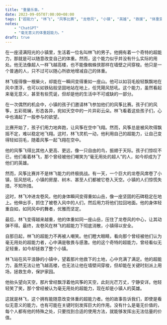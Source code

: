 ```yaml
---
title: "重量乐章。"
date: 2023-09-05T07:00:00+08:00
tags: ["超能力", "林飞", "风筝比赛", "龙卷风", "小镇", "英雄", "救援", "体重变化", "意义", "挑战", "文学", "短篇小说", "奇幻", "生活", "价值", "孩子们", "荒诞", "逻辑", "ChatGPT"]
notes:
    - "ChatGPT"
    - "毫无意义的体重超能力。"
draft: true
---
```


在一座浸满阳光的小镇里，生活着一位名叫林飞的男子。他拥有着一个奇特的超能力，那就是可以随意改变自己的体重。然而，这个能力似乎并没有什么实际的用处。他无法像超人一样飞越高楼，也不能像蜘蛛侠那样在墙壁之间穿梭。他只是一个普通的人，只不过可以随心所欲地增减自己的体重。

林飞瘦得像一根柴火，却能在一瞬间变得重如一座山。他可以如羽毛般轻飘飘地在风中漂浮，也可以如铁砧般坚固地站在地上，任凭飓风怒吼。这个能力，虽然看起来毫无意义，甚至有些荒诞，但却是他的生活中不可或缺的一部分。

在一次偶然的机会中，小镇的孩子们邀请林飞参加他们的风筝比赛。孩子们的风筝，五彩斑斓，形态各异，宛如天空中的一片异彩云朵。林飞看着这些孩子们，心中也涌起了一股参与的欲望。

比赛开始了，孩子们用力地奔跑，让风筝在空中飞翔。然而，风筝总是被风吹得飘摇不定，难以稳定地飞翔。这时，林飞灵机一动，他利用自己的超能力，让自己变得轻如羽毛，随着风筝一起飞翔在空中。

他的风筝飞得比其他人更高、更远，像一只自由的鸟，振翅于天际。孩子们惊叹不已，他们看着林飞，那个曾经被他们嘲笑为“毫无用处的超人”的人，如今却成为了他们的英雄。

然而，风筝比赛并不是林飞能力的终极挑战。有一天，一个巨大的龙卷风席卷了小镇，狂风怒吼，小镇的房屋、树木、甚至人们都被它卷入天空。小镇的人们惊慌失措，不知所措。

这时，林飞冲进龙卷风，他的身体瞬间变得重如山岳，像一座坚固的石碑稳定在地上。他伸出手，抓住了被卷入风中的人们，然后用力将他们拉回地面。他的身体轻重自如，如同风中的舞者，优雅而坚定。

最后，林飞变得越来越重，他的体重如同一座山岳，压住了龙卷风的中心，让其动弹不得。最终，龙卷风在林飞的超能力下彻底消散，小镇得以安全。

自那日起，林飞的超能力不再被人嘲笑。他们瞪大眼睛，看向那个曾经被他们认为毫无用处的超能力者，心中满是敬畏与感激。他的这个奇特的超能力，曾经看似无足轻重，如今却拯救了整个小镇。

林飞站在风平浪静的小镇中，望着那片他救下的土地，心中充满了满足。他的超能力，虽然无法让他飞越高楼，也无法让他在墙壁间穿梭，但却能在关键时刻派上用场，拯救生命，保护家园。

他抬头望向天空，那片曾经飘浮着他风筝的天空，此刻光芒万丈，宁静安详。他轻轻笑了笑，那个曾经被认为毫无用处的超能力，现在却是小镇人的英雄。

这就是林飞，这个拥有能随意改变体重的超能力者。他的故事告诉我们，即使是看似无意义的能力，也有可能在关键时刻发挥巨大的作用。没有什么是毫无价值的，每个人都有他的特殊之处，只要找到合适的使用方法，就能够发挥出无法估量的价值。